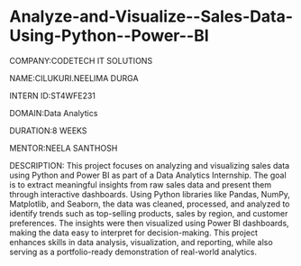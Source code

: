 # Analyze-and-Visualize--Sales-Data-Using-Python--Power--BI
COMPANY:CODETECH IT SOLUTIONS

NAME:CILUKURI.NEELIMA DURGA

INTERN ID:ST4WFE231

DOMAIN:Data Analytics

DURATION:8 WEEKS

MENTOR:NEELA SANTHOSH


DESCRIPTION:
This project focuses on analyzing and visualizing sales data using Python and Power BI as part of a Data Analytics Internship. The goal is to extract meaningful insights from raw sales data and present them through interactive dashboards. Using Python libraries like Pandas, NumPy, Matplotlib, and Seaborn, the data was cleaned, processed, and analyzed to identify trends such as top-selling products, sales by region, and customer preferences. The insights were then visualized using Power BI dashboards, making the data easy to interpret for decision-making. This project enhances skills in data analysis, visualization, and reporting, while also serving as a portfolio-ready demonstration of real-world analytics.
